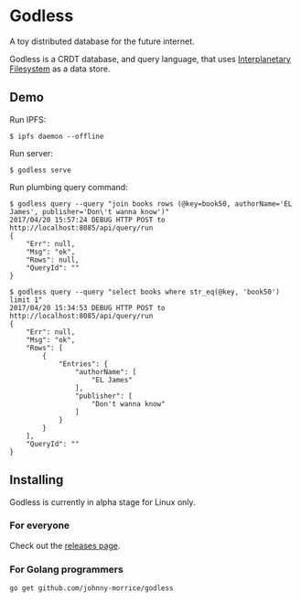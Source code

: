 # Godless

A toy distributed database for the future internet.

Godless is a CRDT database, and query language, that uses [Interplanetary Filesystem](https://ipfs.io/) as a data store.

## Demo

Run IPFS:

```
$ ipfs daemon --offline
```

Run server:

```
$ godless serve
```

Run plumbing query command:

```
$ godless query --query "join books rows (@key=book50, authorName='EL James', publisher='Don\'t wanna know')"
2017/04/20 15:57:24 DEBUG HTTP POST to http://localhost:8085/api/query/run
{
	"Err": null,
	"Msg": "ok",
	"Rows": null,
	"QueryId": ""
}

$ godless query --query "select books where str_eq(@key, 'book50') limit 1"                                  
2017/04/20 15:34:53 DEBUG HTTP POST to http://localhost:8085/api/query/run
{
	"Err": null,
	"Msg": "ok",
	"Rows": [
		{
			"Entries": {
				"authorName": [
					"EL James"
				],
				"publisher": [
					"Don't wanna know"
				]
			}
		}
	],
	"QueryId": ""
}
```

## Installing

Godless is currently in alpha stage for Linux only.

### For everyone

Check out the [releases page](https://github.com/johnny-morrice/godless/releases).

### For Golang programmers

```
go get github.com/johnny-morrice/godless
```
